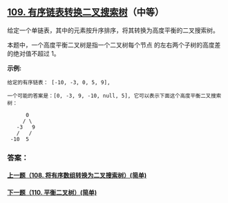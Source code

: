 ## [109. 有序链表转换二叉搜索树](https://leetcode-cn.com/problems/convert-sorted-list-to-binary-search-tree/)（中等）

给定一个单链表，其中的元素按升序排序，将其转换为高度平衡的二叉搜索树。

本题中，一个高度平衡二叉树是指一个二叉树每个节点 的左右两个子树的高度差的绝对值不超过 1。

**示例:**

```
给定的有序链表： [-10, -3, 0, 5, 9],

一个可能的答案是：[0, -3, 9, -10, null, 5], 它可以表示下面这个高度平衡二叉搜索树：

      0
     / \
   -3   9
   /   /
 -10  5
```



### 答案：



#### [上一题（108. 将有序数组转换为二叉搜索树）(简单)](https://github.com/sdwwld/leetCode/blob/master/src/main/java/com/wld/java/leetcode/leetCode0108.md)

#### [下一题（110. 平衡二叉树）(简单)](https://github.com/sdwwld/leetCode/blob/master/src/main/java/com/wld/java/leetcode/leetCode0110.md)